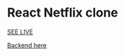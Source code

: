 # React Netflix clone

[SEE LIVE](https://react-netflix-clone-strive.herokuapp.com)


[Backend here](https://github.com/Abdugaffor-97/netflix-clone-backend)
